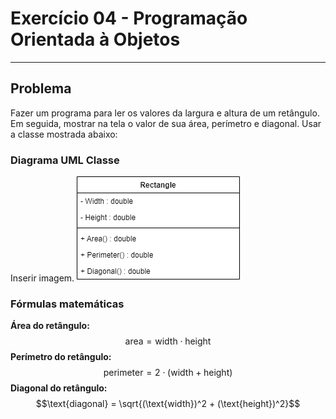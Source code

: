 # Exercício 04 - Programação Orientada à Objetos
---
## Problema
Fazer um programa para ler os valores da largura e altura de um retângulo.
Em seguida, mostrar na tela o valor de sua área, perímetro e diagonal.
Usar a classe mostrada abaixo:

### Diagrama UML Classe

Inserir imagem.
![Class Rectangle](ClassRectangle.png)

### Fórmulas matemáticas

**Área do retângulo:** $$\text{area} = \text{width} \cdot \text{height}$$
**Perímetro do retângulo:** $$\text{perimeter} = 2 \cdot (\text{width} + \text{height})$$
**Diagonal do retângulo:** $$\text{diagonal} = \sqrt{(\text{width})^2 + (\text{height})^2}$$
